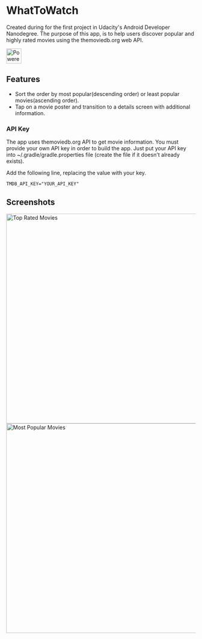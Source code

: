 # WhatToWatch
Created during for the first project in Udacity's Android Developer Nanodegree.
The purpose of this app, is to help users discover popular and highly rated movies using the themoviedb.org web API. 

<img src="https://www.themoviedb.org/assets/static_cache/bb45549239e25f1770d5f76727bcd7c0/images/v4/logos/408x161-powered-by-rectangle-blue.png" widht="102" height="40" alt="Powered by TMDB">

## Features
* Sort the order by most popular(descending order) or least popular movies(ascending order).
* Tap on a movie poster and transition to a details screen with additional information.

### API Key
The app uses themoviedb.org API to get movie information. You must provide your own API key in order to build the app.
Just put your API key into ~/.gradle/gradle.properties file (create the file if it doesn't already exists).

Add the following line, replacing the value with your key.

``` TMDB_API_KEY="YOUR_API_KEY" ```

## Screenshots
<img src="http://i.imgur.com/xYXv2EC.jpg" widht="312" height="556" alt="Top Rated Movies"> <img src="http://i.imgur.com/eA2Yedo.jpg" widht="312" height="556" alt="Most Popular Movies">
